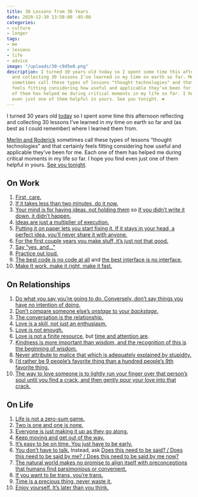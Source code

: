 ```yaml
---
title: 30 Lessons from 30 Years
date: 2020-12-30 13:58:00 -05:00
categories:
- culture
- longer
tags:
- me
- lessons
- life
- advice
image: "/uploads/30-c9d5e0.png"
description: I turned 30 years old today so I spent some time this afternoon reflecting
  and collecting 30 lessons I’ve learned in my time on earth so far. Merlin and Roderick
  sometimes call these types of lessons "thought technologies" and that certainly
  feels fitting considering how useful and applicable they’ve been for me. Each one
  of them has helped me during critical moments in my life so far. I hope you find
  even just one of them helpful in yours. See you tonight. ❤️
---
```


I turned 30 years old [today](https://twitter.com/mb/status/1344146214296678400) so I spent some time this afternoon reflecting and collecting 30 lessons I’ve learned in my time on earth so far and (as best as I could remember) where I learned them from. 

[Merlin and Roderick](http://www.merlinmann.com/roderick/) sometimes call these types of lessons “thought technologies” and that certainly feels fitting considering how useful and applicable they’ve been for me. Each one of them has helped me during critical moments in my life so far. I hope you find even just one of them helpful in yours. [See you tonight](https://matthewbischoff.com/30th-birthday/).

## On Work

 1. [First, care.](http://www.43folders.com/2010/02/05/first-care)
 2. [If it takes less than two minutes, do it now.](https://bookshop.org/books/getting-things-done-the-art-of-stress-free-productivity-ab00c26e-b599-4650-97de-d3d54a788ef6/9780143126560)
 3. [Your mind is for having ideas, not holding them](https://www.goodreads.com/quotes/348103-your-mind-is-for-having-ideas-not-holding-them) so [if you didn’t write it down, it didn’t happen.](https://designbygravity.wordpress.com/2010/02/22/methods-of-work-it-didnt-happen-if-you-didnt-record-it/)
 4. [Ideas are just a multiplier of execution.](https://sive.rs/multiply)
 5. [Putting it on paper lets you start fixing it. If it stays in your head, a perfect idea, you’ll never share it with anyone.](http://www.pixartouchbook.com/blog/2011/5/15/pixar-story-rules-one-version.html)
 6. [For the first couple years you make stuff, it’s just not that good.](https://vimeo.com/24715531)
 7. [Say “yes, and…"](https://en.wikipedia.org/wiki/Yes,_and...)
 8. [Practice out loud.](https://randsinrepose.com/archives/out-loud/)
 9. [The best code is no code at all](https://blog.codinghorror.com/the-best-code-is-no-code-at-all/) and [the best interface is no interface.](http://www.nointerface.com/)
10. [Make It work, make it right, make it fast.](https://proxy.c2.com/cgi/fullSearch?search=MakeItWorkMakeItRightMakeItFast)

## On Relationships

 1. [Do what you say you’re going to do. Conversely, don’t say things you have no intention of doing.](https://www.kungfugrippe.com/post/232143746/incomplete-education?is_liked_post=1)
 2. [Don’t compare someone else’s ](https://5by5.tv/b2w/299)*[onstage](https://5by5.tv/b2w/299)*[ to your ](https://5by5.tv/b2w/299)*[backstage](https://5by5.tv/b2w/299)*[.](https://5by5.tv/b2w/299)
 3. [The conversation is the relationship.](https://paper.dropbox.com/doc/Codex-Vitae--BCREXim2BBy81yeWqz\~LLSpGAg-rRJ8akyi4ky4Sdc8CQscV)
 4. [Love is a skill, not just an enthusiasm.](https://bookshop.org/books/the-course-of-love-9781501134258/9781501134258)
 5. [Love is not enough.](https://markmanson.net/love)
 6. [Love is not a finite resource](https://www.goodreads.com/work/quotes/62964486), but [time and attention are](http://www.43folders.com/2010/04/27/impro-talk).
 7. [Kindness is more important than wisdom, and the recognition of this is the beginning of wisdom.](https://www.goodreads.com/quotes/37511-kindness-is-more-important-than-wisdom-and-the-recognition-of)
 8. [Never attribute to malice that which is adequately explained by stupidity.](https://en.wikipedia.org/wiki/Hanlon%27s_razor)
 9. [I’d rather be 9 people’s favorite thing than a hundred people’s 9th favorite thing.](http://www.titleofshow.com/)
10. [The way to love someone is to lightly run your finger over that person’s soul until you find a crack, and then gently pour your love into that crack.](https://www.goodreads.com/quotes/752892-the-way-to-love-someone-is-to-lightly-run-your)

## On Life

 1. [Life is not a zero-sum game.](https://en.wikipedia.org/wiki/Zero-sum_thinking)
 2. [Two is one and one is none.](https://www.youtube.com/watch?v=lXjrDcDNPws)
 3. [Everyone is just making it up as they go along.](https://frankchimero.com/blog/2010/advice/)
 4. [Keep moving and get out of the way.](http://www.merlinmann.com/roderick/ep-01-keep-moving-and-get-out-of-the-way.html)
 5. [It’s easy to be on time. You just have to be early.](https://twitter.com/birbigs/status/1287899064932151296)
 6. [You don’t have to talk.](https://theoutline.com/post/2506/you-dont-have-to-talk) Instead, ask [Does this need to be said? / Does this need to be said by me? / Does this need to be said by me now?](https://www.inc.com/justin-bariso/the-3-second-trick-from-craig-ferguson-that-will-help-you-manage-your-emotions.html)
 7. [The natural world makes no promise to align itself with preconceptions that humans find parsimonious or convenient.](https://www.goodreads.com/quotes/985677-but-dividing-the-mind-into-biological-and-psychological-is-as)
 8. [If you want to be trans, you’re trans.](https://podcasts.apple.com/us/podcast/tuck-woodstock-gender-a-definitive-guide/id1151561226?i=1000499016571)
 9. [Time is a precious thing, never waste it.](https://letterboxd.com/film/willy-wonka-the-chocolate-factory/)
10. [Enjoy yourself. It’s later than you think.](https://www.youtube.com/watch?v=nFxjnUPRwx4)